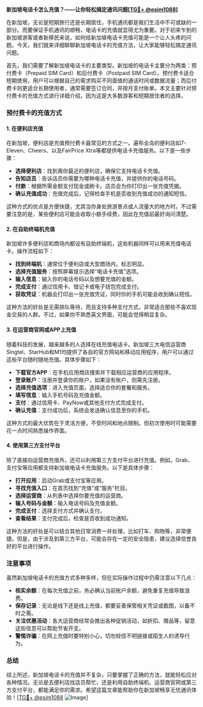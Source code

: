 **新加坡电话卡怎么充值？——让你轻松搞定通讯问题[[TG💪+ @esim1088](https://t.me/s/esim1088)]**

在新加坡，无论是短期旅行还是长期居住，手机通讯都是我们生活中不可或缺的一部分。而要保证手机通讯的顺畅，电话卡的充值就显得尤为重要。对于初来乍到的新加坡游客或者新移民来说，如何给新加坡电话卡充值可能是一个让人头疼的问题。今天，我们就来详细聊聊新加坡电话卡的充值方法，让大家能够轻松搞定通讯问题。

首先，我们需要了解新加坡电话卡的主要类型。新加坡的电话卡主要分为两类：预付费卡（Prepaid SIM Card）和后付费卡（Postpaid SIM Card）。预付费卡适合短期使用，用户可以根据自己的需求购买不同面值的通话时间或数据流量；而后付费卡则更适合长期使用者，通常需要签订合同，并按月支付账单。本文主要针对预付费卡的充值方式进行详细介绍，因为这是大多数游客和短期居住者的选择。

### 预付费卡的充值方式

#### 1. 在便利店充值
在新加坡，便利店是充值预付费卡最常见的方式之一。遍布全岛的便利店如7-Eleven、Cheers、以及FairPrice Xtra等都提供电话卡充值服务。以下是一些步骤：

- **选择便利店**：找到离你最近的便利店，确保它支持电话卡充值。
- **告知店员**：告诉店员你需要为哪种电话卡充值，并提供你的电话号码。
- **付款**：根据所需金额支付现金或刷卡。店员会为你打印出一张充值凭据。
- **确认充值成功**：充值完成后，记得检查手机是否收到充值成功的通知短信。

这种方式的优点是方便快捷，尤其当你身处旅游景点或人流量大的地方时。不过需要注意的是，某些便利店可能会收取小额手续费，因此在充值前最好询问清楚。

#### 2. 在自助终端机充值
新加坡许多便利店和商场内都设有自助终端机，这些机器同样可以用来充值电话卡。操作流程如下：

- **找到终端机**：通常位于便利店或大型商场内，标志明显。
- **选择充值服务**：按照屏幕提示选择“电话卡充值”选项。
- **输入信息**：输入你的电话号码以及想要充值的金额。
- **完成支付**：通过信用卡、借记卡或电子钱包完成支付。
- **获取凭证**：机器会打印出一张充值凭证，同时你的手机可能会收到确认短信。

这种方法的好处是无需排队等待，而且支持多种支付方式，非常适合那些不喜欢现金交易的人群。不过，如果你不熟悉英文界面，可能会觉得稍显复杂。

#### 3. 在运营商官网或APP上充值
随着科技的发展，越来越多的人选择在线充值电话卡。新加坡三大电信运营商Singtel、StarHub和M1均提供了各自的官方网站和移动应用程序，用户可以通过这些平台随时随地充值。具体步骤如下：

- **下载官方APP**：在手机应用商店搜索并下载相应运营商的应用程序。
- **登录账户**：注册并登录你的账户，如果没有账户，则需先注册。
- **选择充值选项**：进入充值页面，选择适合你的套餐和服务。
- **填写信息**：输入手机号码及充值金额。
- **支付**：通过信用卡、PayNow或其他支付方式完成支付。
- **确认充值**：支付成功后，系统会发送确认信息至你的手机。

这种方式的最大优势在于灵活方便，不受时间和地点限制。但初次使用时可能需要花一点时间熟悉操作界面。

#### 4. 使用第三方支付平台
除了直接向运营商充值外，还可以利用第三方支付平台进行充值。例如，Grab、支付宝等应用都支持新加坡电话卡充值服务。以下是具体步骤：

- **打开应用**：启动Grab或支付宝等应用。
- **寻找充值入口**：在首页找到“充值”或“服务”栏目。
- **选择运营商**：从列表中选择你要充值的运营商。
- **输入号码与金额**：输入电话号码及充值金额。
- **完成支付**：选择支付方式并确认支付。
- **查看结果**：支付完成后，检查是否收到成功通知。

这种方法的好处是可以结合其他日常消费一并处理，比如打车、购物等，非常便捷。但是，由于涉及到第三方平台，可能会存在一定的安全隐患，建议选择信誉良好的平台进行操作。

### 注意事项

虽然新加坡电话卡的充值方式多种多样，但在实际操作过程中仍需注意以下几点：

- **核实余额**：在每次充值之前，务必确认当前账户余额，避免重复充值导致浪费。
- **保存记录**：无论是线下还是线上充值，都要妥善保管相关凭证或截图，以备不时之需。
- **关注优惠活动**：各大运营商经常会推出各种促销活动，如折扣、赠品等，留意这些信息可以帮助节省开支。
- **警惕诈骗**：在网上充值时要特别小心，切勿轻信不明链接或陌生人的诱导行为。

### 总结

综上所述，新加坡电话卡的充值并不复杂，只要掌握了正确的方法，就能轻松应对各种情况。无论是去便利店找店员帮忙，还是利用自助终端机、运营商官网或第三方支付平台，都能满足你的需求。希望这篇文章能帮助你在新加坡畅享无忧通讯体验！[[TG💪+ @esim1088](https://t.me/s/esim1088) ![Image](https://i.postimg.cc/4NQfJmqS/Snipaste-2025-05-13-00-14-12.png)]